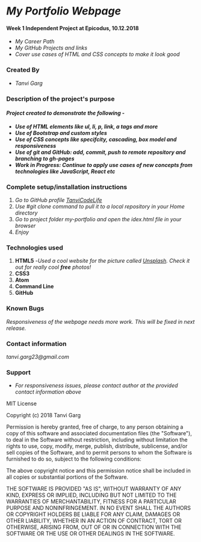 # _My Portfolio Webpage_
#### Week 1 Independent Project at Epicodus, 10.12.2018
* _My Career Path_
* _My GitHub Projects and links_
* _Cover use cases of HTML and CSS concepts to make it look good_

### Created By
* _Tanvi Garg_

### Description of the project's purpose
#### _Project created to demonstrate the following_ -
* _**Use of HTML elements like ul, li, p, link, a tags and more**_
* _**Use of Bootstrap and custom styles**_
* _**Use of CSS concepts like specifcity, cascading, box model and responsiveness**_
* _**Use of git and GitHub: add, commit, push to remote repository and branching to gh-pages**_
* _**Work in Progress: Continue to apply use cases of new concepts from technologies like JavaScript, React etc**_

### Complete setup/installation instructions
1. _Go to GitHub profile [TanviCodeLife](https://github.com/TanviCodeLife)_
2. _Use #git clone <project url> command to pull it to a local repository in your Home directory_
3. _Go to project folder my-portfolio and open the idex.html file in your browser_
4. _Enjoy_

### Technologies used
1. **HTML5** -_Used a cool website for the picture called [Unsplash](https://unsplash.com/). Check it out for really cool **free** photos!_
2. **CSS3**
2. **Atom**
3. **Command Line**
4. **GitHub**

### Known Bugs
_Responsiveness of the webpage needs more work. This will be fixed in next release._

### Contact information
_tanvi.garg23@gmail.com_

### Support
* _For responsiveness issues, please contact author at the provided contact information above_

MIT License

Copyright (c) 2018 Tanvi Garg

Permission is hereby granted, free of charge, to any person obtaining a copy
of this software and associated documentation files (the "Software"), to deal
in the Software without restriction, including without limitation the rights
to use, copy, modify, merge, publish, distribute, sublicense, and/or sell
copies of the Software, and to permit persons to whom the Software is
furnished to do so, subject to the following conditions:

The above copyright notice and this permission notice shall be included in all
copies or substantial portions of the Software.

THE SOFTWARE IS PROVIDED "AS IS", WITHOUT WARRANTY OF ANY KIND, EXPRESS OR
IMPLIED, INCLUDING BUT NOT LIMITED TO THE WARRANTIES OF MERCHANTABILITY,
FITNESS FOR A PARTICULAR PURPOSE AND NONINFRINGEMENT. IN NO EVENT SHALL THE
AUTHORS OR COPYRIGHT HOLDERS BE LIABLE FOR ANY CLAIM, DAMAGES OR OTHER
LIABILITY, WHETHER IN AN ACTION OF CONTRACT, TORT OR OTHERWISE, ARISING FROM,
OUT OF OR IN CONNECTION WITH THE SOFTWARE OR THE USE OR OTHER DEALINGS IN THE
SOFTWARE.

